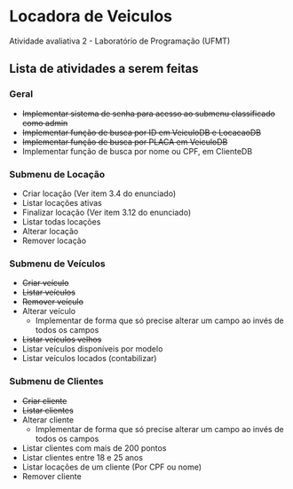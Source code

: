 # Locadora de Veiculos
Atividade avaliativa 2 - Laboratório de Programação (UFMT)

## Lista de atividades a serem feitas
### Geral
* ~~Implementar sistema de senha para acesso ao submenu classificado como admin~~
* ~~Implementar função de busca por ID em VeiculoDB e LocacaoDB~~
* ~~Implementar função de busca por PLACA em VeiculoDB~~
* Implementar função de busca por nome ou CPF, em ClienteDB

### Submenu de Locação
* Criar locação (Ver item 3.4 do enunciado)
* Listar locações ativas
* Finalizar locação (Ver item 3.12 do enunciado)
* Listar todas locações
* Alterar locação
* Remover locação

### Submenu de Veículos
* ~~Criar veículo~~
* ~~Listar veículos~~
* ~~Remover veículo~~
* Alterar veículo
  * Implementar de forma que só precise alterar um campo ao invés de todos os campos
* ~~Listar veículos velhos~~
* Listar veículos disponíveis por modelo
* Listar veículos locados (contabilizar)

### Submenu de Clientes
* ~~Criar cliente~~
* ~~Listar clientes~~
* Alterar cliente
  * Implementar de forma que só precise alterar um campo ao invés de todos os campos 
* Listar clientes com mais de 200 pontos
* Listar clientes entre 18 e 25 anos
* Listar locações de um cliente (Por CPF ou nome)
* Remover cliente

